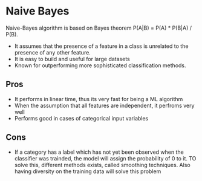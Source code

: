 # Naive Bayes
Naive-Bayes algorithm is based on Bayes theorem P(A|B) = P(A) * P(B|A) / P(B).
- It assumes that the presence of a feature in a class is unrelated to the presence of any other feature.
- It is easy to build and useful for large datasets
- Known for outperforming more sophisticated classification methods.

## Pros
- It performs in linear time, thus its very fast for being a ML algorithm
- When the assumption that all features are independent, it perfroms very well
- Performs good in cases of categorical input variables

## Cons
- If a category has a label which has not yet been observed when the classifier was trainded, the model will assign the probability of 0 to it. TO solve this, different methods exists, called smoothing techniques. Also having diversity on the training data will solve this problem